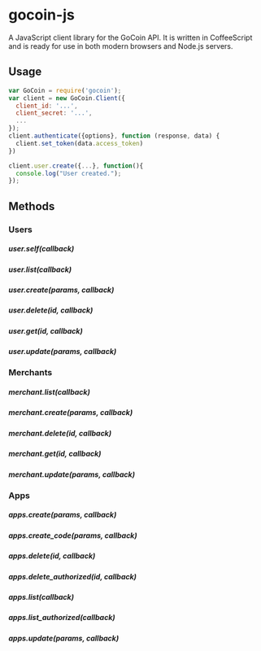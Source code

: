 gocoin-js
===========

A JavaScript client library for the GoCoin API. It is written in CoffeeScript
and is ready for use in both modern browsers and Node.js servers.


## Usage

```js
var GoCoin = require('gocoin');
var client = new GoCoin.Client({
  client_id: '...',
  client_secret: '...',
  ...
});
client.authenticate({options}, function (response, data) {
  client.set_token(data.access_token)
})

client.user.create({...}, function(){
  console.log("User created.");
});
```

## Methods

### Users

##### user.self(callback)
##### user.list(callback)
##### user.create(params, callback)
##### user.delete(id, callback)
##### user.get(id, callback)
##### user.update(params, callback)


### Merchants

##### merchant.list(callback)
##### merchant.create(params, callback)
##### merchant.delete(id, callback)
##### merchant.get(id, callback)
##### merchant.update(params, callback)


### Apps

##### apps.create(params, callback)
##### apps.create_code(params, callback)
##### apps.delete(id, callback)
##### apps.delete_authorized(id, callback)
##### apps.list(callback)
##### apps.list_authorized(callback)
##### apps.update(params, callback)